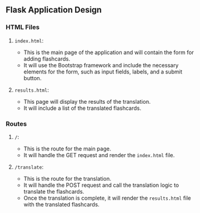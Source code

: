 ## Flask Application Design

### HTML Files

1. `index.html`:
   - This is the main page of the application and will contain the form for adding flashcards.
   - It will use the Bootstrap framework and include the necessary elements for the form, such as input fields, labels, and a submit button.

2. `results.html`:
   - This page will display the results of the translation.
   - It will include a list of the translated flashcards.

### Routes

1. `/`:
   - This is the route for the main page.
   - It will handle the GET request and render the `index.html` file.

2. `/translate`:
   - This is the route for the translation.
   - It will handle the POST request and call the translation logic to translate the flashcards.
   - Once the translation is complete, it will render the `results.html` file with the translated flashcards.